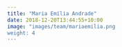 ```yaml
---
title: "Maria Emília Andrade"
date: 2018-12-20T13:44:55+10:00
image: "images/team/mariaemilia.png
weight: 4
---
```

